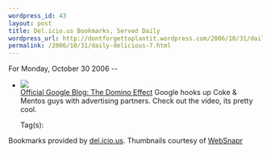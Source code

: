 ```yaml
--- 
wordpress_id: 43
layout: post
title: Del.icio.us Bookmarks, Served Daily
wordpress_url: http://dontforgettoplantit.wordpress.com/2006/10/31/daily-delicious-7/
permalink: /2006/10/31/daily-delicious-7.html
---
```

<p class="daily-delicious-header">For Monday, October 30 2006 --</p>
<ul class="daily-delicious">
    <li><p><img src="http://images.websnapr.com/?url=http://googleblog.blogspot.com/2006/10/domino-effect.html"><br /> <a href="http://googleblog.blogspot.com/2006/10/domino-effect.html" title="http://googleblog.blogspot.com/2006/10/domino-effect.html">Official Google Blog: The Domino Effect</a>
Google hooks up Coke &amp; Mentos guys with advertising partners.  Check out the video, its pretty cool.</p><div class="daily-delicious-tags">Tag(s): </div></li></ul><p class="daily-delicious-footer">Bookmarks provided by <a href="http://del.icio.us/cyu">del.icio.us</a>.  Thumbnails courtesy of <a href="http://websnapr.com">WebSnapr</a>
